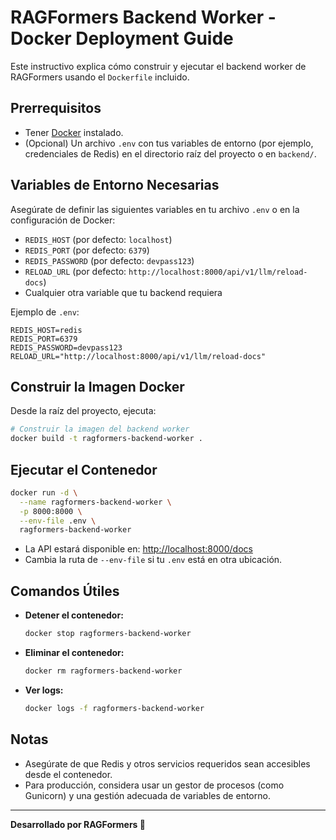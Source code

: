 # RAGFormers Backend Worker - Docker Deployment Guide

Este instructivo explica cómo construir y ejecutar el backend worker de RAGFormers usando el `Dockerfile` incluido.

## Prerrequisitos
- Tener [Docker](https://docs.docker.com/get-docker/) instalado.
- (Opcional) Un archivo `.env` con tus variables de entorno (por ejemplo, credenciales de Redis) en el directorio raíz del proyecto o en `backend/`.

## Variables de Entorno Necesarias
Asegúrate de definir las siguientes variables en tu archivo `.env` o en la configuración de Docker:

- `REDIS_HOST` (por defecto: `localhost`)
- `REDIS_PORT` (por defecto: `6379`)
- `REDIS_PASSWORD` (por defecto: `devpass123`)
- `RELOAD_URL` (por defecto: `http://localhost:8000/api/v1/llm/reload-docs`)
- Cualquier otra variable que tu backend requiera

Ejemplo de `.env`:
```
REDIS_HOST=redis
REDIS_PORT=6379
REDIS_PASSWORD=devpass123
RELOAD_URL="http://localhost:8000/api/v1/llm/reload-docs"  
```

## Construir la Imagen Docker

Desde la raíz del proyecto, ejecuta:

```bash
# Construir la imagen del backend worker
docker build -t ragformers-backend-worker .
```

## Ejecutar el Contenedor

```bash
docker run -d \
  --name ragformers-backend-worker \
  -p 8000:8000 \
  --env-file .env \
  ragformers-backend-worker
```

- La API estará disponible en: [http://localhost:8000/docs](http://localhost:8000/docs)
- Cambia la ruta de `--env-file` si tu `.env` está en otra ubicación.

## Comandos Útiles
- **Detener el contenedor:**
  ```bash
  docker stop ragformers-backend-worker
  ```
- **Eliminar el contenedor:**
  ```bash
  docker rm ragformers-backend-worker
  ```
- **Ver logs:**
  ```bash
  docker logs -f ragformers-backend-worker
  ```

## Notas
- Asegúrate de que Redis y otros servicios requeridos sean accesibles desde el contenedor.
- Para producción, considera usar un gestor de procesos (como Gunicorn) y una gestión adecuada de variables de entorno.

---

**Desarrollado por RAGFormers 🚀**
